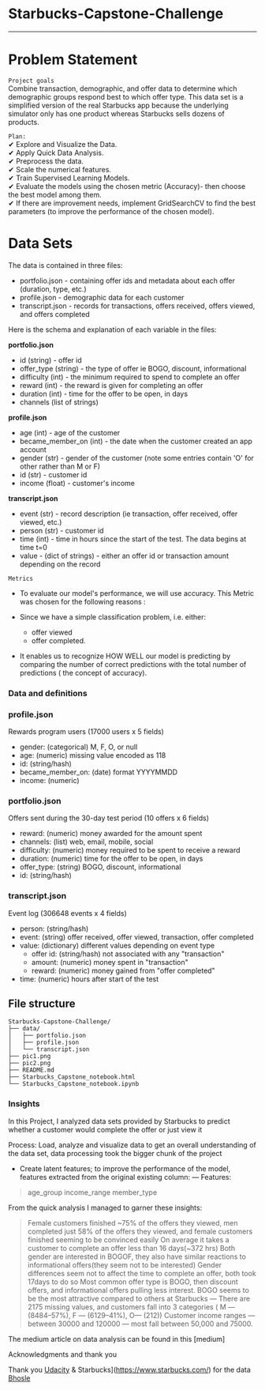 # Starbucks-Capstone-Challenge

----
# Problem Statement

```Project goals```<br>
Combine transaction, demographic, and offer data to determine which demographic groups respond best to which offer type. This data set is a simplified version of the real Starbucks app because the underlying simulator only has one product whereas Starbucks sells dozens of products.


```Plan:```<br>
✔ Explore and Visualize the Data.<br>
✔ Apply Quick Data Analysis.<br>
✔ Preprocess the data.<br>
✔ Scale the numerical features.<br>
✔ Train Supervised Learning Models.<br>
✔ Evaluate the models using the chosen metric (Accuracy)- then choose the best model among them.<br>
✔ If there are improvement needs, implement GridSearchCV to find the best parameters (to improve the performance of the chosen model).<br>


# Data Sets

The data is contained in three files:

* portfolio.json - containing offer ids and metadata about each offer (duration, type, etc.)
* profile.json - demographic data for each customer
* transcript.json - records for transactions, offers received, offers viewed, and offers completed

Here is the schema and explanation of each variable in the files:

**portfolio.json**
* id (string) - offer id
* offer_type (string) - the type of offer ie BOGO, discount, informational
* difficulty (int) - the minimum required to spend to complete an offer
* reward (int) - the reward is given for completing an offer
* duration (int) - time for the offer to be open, in days
* channels (list of strings)

**profile.json**
* age (int) - age of the customer 
* became_member_on (int) - the date when the customer created an app account
* gender (str) - gender of the customer (note some entries contain 'O' for other rather than M or F)
* id (str) - customer id
* income (float) - customer's income

**transcript.json**
* event (str) - record description (ie transaction, offer received, offer viewed, etc.)
* person (str) - customer id
* time (int) - time in hours since the start of the test. The data begins at time t=0
* value - (dict of strings) - either an offer id or transaction amount depending on the record


`Metrics`
* To evaluate our model's performance, we will use accuracy. This Metric was chosen for the following reasons :
* Since we have a simple classification problem, i.e. either: 
  * offer viewed
  * offer completed.

* It enables us to recognize HOW WELL our model is predicting by comparing the number of correct predictions with the total number of predictions ( the concept of accuracy).

### Data and definitions

### profile.json
Rewards program users (17000 users x 5 fields)

* gender: (categorical) M, F, O, or null
* age: (numeric) missing value encoded as 118
* id: (string/hash)
* became_member_on: (date) format YYYYMMDD
* income: (numeric)

### portfolio.json
Offers sent during the 30-day test period (10 offers x 6 fields)

* reward: (numeric) money awarded for the amount spent
* channels: (list) web, email, mobile, social
* difficulty: (numeric) money required to be spent to receive a reward
* duration: (numeric) time for the offer to be open, in days
* offer_type: (string) BOGO, discount, informational
* id: (string/hash)

### transcript.json
Event log (306648 events x 4 fields)

* person: (string/hash)
* event: (string) offer received, offer viewed, transaction, offer completed
* value: (dictionary) different values depending on event type
  * offer id: (string/hash) not associated with any "transaction"
  * amount: (numeric) money spent in "transaction"
  * reward: (numeric) money gained from "offer completed"
* time: (numeric) hours after start of the test

## File structure
```
Starbucks-Capstone-Challenge/
├── data/
│   ├── portfolio.json
│   ├── profile.json
│   └── transcript.json
├── pic1.png
├── pic2.png
├── README.md
├── Starbucks_Capstone_notebook.html
└── Starbucks_Capstone_notebook.ipynb
```

### Insights
In this Project, I analyzed data sets provided by Starbucks to predict whether a customer would complete the offer or just view it

Process:
Load, analyze and visualize data to get an overall understanding of the data set, data processing took the bigger chunk of the project
- Create latent features; to improve the performance of the model, features extracted from the original existing column:
— Features:
> age_group
> income_range
> member_type

From the quick analysis I managed to garner these insights:
>Female customers finished ~75% of the offers they viewed, men completed just 58% of the offers they viewed, and female customers finished seeming to be convinced easily
> On average it takes a customer to complete an offer less than 16 days(~372 hrs)
>Both gender are interested in BOGOF, they also have similar reactions to informational offers(they seem not to be interested)
> Gender differences seem not to affect the time to complete an offer, both took 17days to do so
> Most common offer type is BOGO, then discount offers, and informational offers pulling less interest. BOGO seems to be the most attractive compared to others at Starbucks
> — There are 2175 missing values, and customers fall into 3 categories ( M — (8484–57%), F — (6129–41%), O— (212))
>Customer income ranges
— between 30000 and 120000
— most fall between 50,000 and 75000.


The medium article on data analysis can be found in this [medium]


Acknowledgments and thank you


 Thank you [Udacity](https://www.udacity.com) & Starbucks](https://www.starbucks.com/) for the data
 [Bhosle](https://towardsdatascience.com/starbucks-capstone-challenge-35e3b8c6b328)